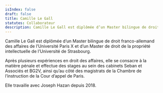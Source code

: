```yaml
---
isIndex: false
draft: false
title: Camille Le Gall
statutes: Collaborateur
description: Camille Le Gall est diplômée d’un Master bilingue de droit franco-allemand des affaires de l’Université Paris X et d’un Master de droit de la propriété intellectuelle de l’Université de Strasbourg.
---
```

Camille Le Gall est diplômée d’un Master bilingue de droit franco-allemand des affaires de l’Université Paris X et d’un Master de droit de la propriété intellectuelle de l’Université de Strasbourg.

Après plusieurs expériences en droit des affaires, elle se consacre à la matière pénale et effectue des stages au sein des cabinets Seban et Associés et BG2V, ainsi qu’au côté des magistrats de la Chambre de l’instruction de la Cour d’appel de Paris.

Elle travaille avec Joseph Hazan depuis 2018.
